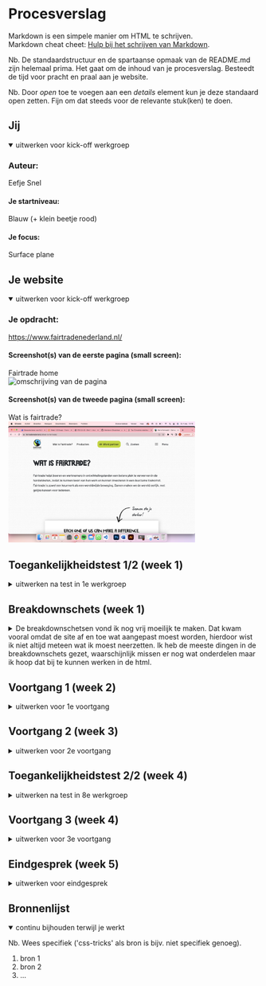 # Procesverslag
Markdown is een simpele manier om HTML te schrijven.  
Markdown cheat cheet: [Hulp bij het schrijven van Markdown](https://github.com/adam-p/markdown-here/wiki/Markdown-Cheatsheet).

Nb. De standaardstructuur en de spartaanse opmaak van de README.md zijn helemaal prima. Het gaat om de inhoud van je procesverslag. Besteedt de tijd voor pracht en praal aan je website.

Nb. Door *open* toe te voegen aan een *details* element kun je deze standaard open zetten. Fijn om dat steeds voor de relevante stuk(ken) te doen.





## Jij

<details open>
  <summary>uitwerken voor kick-off werkgroep</summary>

  ### Auteur:
  Eefje Snel

  #### Je startniveau:
  Blauw (+ klein beetje rood)

  #### Je focus:
  Surface plane
 
</details>





## Je website

<details open>
  <summary>uitwerken voor kick-off werkgroep</summary>

  ### Je opdracht:
  https://www.fairtradenederland.nl/

  #### Screenshot(s) van de eerste pagina (small screen): 
  Fairtrade home  
  <img src="readme-images/fairtradehome.png" width="375px" alt="omschrijving van de pagina">

  #### Screenshot(s) van de tweede pagina (small screen):
  Wat is fairtrade?  
  <img src="readme-images/watisfairtrade.png" width="375px" alt="omschrijving van de pagina">
 
</details>



## Toegankelijkheidstest 1/2 (week 1)

<details>
  <summary>uitwerken na test in 1e werkgroep</summary>

  ### Bevindingen
  Lijst met je bevindingen die in de test naar voren kwamen:
  Ik had een begrafenis op de dag van de tests. Thuis heb ik de tests geprobeerd na te bootsen.

  #### Screenreader
  Ik ben zelf niet ervaren met screenreaders maar na verloop van tijd werd het duidelijker en makkelijker te gebruiken.
  Wat me opviel is de headings die als vragen zijn gesteld, zijn moeilijker te begrijpen met een screenreader. 
  Verder staan er te veel headings op de website, die allemaal worden uitgesproken door de screenreader.
  Daarnaast hebben veel afbeeldingen en video's geen alt-teksten en worden dus niet omschreven. Dit voelde voor mij vrij frustrerend omdat de stem 
  voorlas dat er een afbeelding was maar vervolgens krijg ik geen informatie of een idee van diezelfde afbeelding.

  Het lijkt me handig om de headings te veranderen naar standaard woorden of zinnen i.m.v. vragen. 
  Door semantische html te schrijven kan ik voorkomen dat elke tekst wordt uitgesproken door de screenreader. Daarnaast verkom ik er ook mee
  dat de afbeeldingen en video's geen alt-tekst hebben.


  #### Muis en Toetsenbord 
  Met tab en pijltjes had ik de Fairtrade site getest met een vrij schokkend resultaat. Om te beginnen werd bij elk filmpje moest je als gebruiker door alle verschillende buttons en links bewegen en kon je deze niet overslaan. Maar wat vooral erg tegenviel was dat alle headings standaard werden overgeslagen en die op geen enkele manier gereikbaar waren voor alleen toetsenbord. Na het laaste filmpje op de pagina, sprong de site direct naar de footer en sloeg de rest over. 

  Het is naar mijn mening erg belangrijk op alle headings bereikbaar te maken en om de buttons en links in video's te kunnen overslaan. Dit maakt de navigatie door de site een stuk soepeler. Hoe ik dat moet doen weet ik nog niet helemaal en zou ik graag willen vragen in het eerst voortgangsgesprek. 


  #### Motoriek (shocks, elastiekjes)
  Ik had geen apparaatje kunnen gebruiken om een goede weergave te geven van een gebruik van een computer met de ziekte van Parkinson. 
  Wel had ik gelukkig een lieftallige huisgenoot die aan mijn hand schudde om toch nog een (misschien niet al te realistische) test te kunnen doen.
  Het bleek dat de Fairtrade website behoorlijk inclusive is voor mensen met de ziekte van Parkinson.
  De buttons en links zijn groot en zijn erg goed klikbaar. Ook als de muis trilt, klik je 7 uit de 10 keer juist.

  Wat misschien nog wat beter kan is dat bij buttons en links die wat aan de kleine kan zijn, toch nog iets meer ruimte geven.
  Of er wat ruimte omheen die niet zichbaar is maar wel klikbaar. 


  #### Visueel (brillen, contrast, kleurenblind, dark/light). 
  Ik had ook helaas geen mooie brillen om meerdere beperkingen te kunnen na bootsen, wel had ik een enorm versterkte bril van mijn ouders ;) en gelukkig een vriend met kleurenblindheid. 
  Het lettertype van de Fairtrade website is groot maar erg vet, Het feit dat het groot is helpt met de leesbaarheid maar de vetheid spreekt dat weer tegen. Verder is de letter-spacing vrij dichtbij elkaar, dit maakt het ook minder leesbaar voor mensen met een minder goed zicht.
  Over het algemeen is het contrast vrij goed om de site, op sommige plekken is er iets minder contrast waar de vriend met kleurenblindheid ook last van had. Verder vond hij de site vrij duidelijk. 

  Door goed na te denken over contrast en een lettertype te kiezen die wat meer open is, kan ik de meeste problemen verhelpen. Mijn focus punt hier is om voor duidelijkheid te zorgen.

</details>



## Breakdownschets (week 1)

<details>
  <summary>De breakdownschetsen vond ik nog vrij moeilijk te maken. Dat kwam vooral omdat de site af en toe wat aangepast moest worden, hierdoor wist ik niet altijd meteen wat ik moest neerzetten. Ik heb de meeste dingen in de breakdownschets gezet, waarschijnlijk missen er nog wat onderdelen maar ik hoop dat bij te kunnen werken in de html.</summary>

  ### de hele pagina: 
  <img src="readme-images/WordPartnerBreakDown.svg" width="375px" alt="breakdown van de hele pagina word partner">

  ### de hele pagina: 
  <img src="readme-images/ProductenBreakDown.svg" width="375px" alt="breakdown van de hele pagina producten">

  ### dynamisch deel (bijv menu): 
  <img src="readme-images/dummy-plaatje.jpg" width="375px" alt="breakdown van een dynamisch deel">

  ### wellicht nog een dynamisch deel (bijv filter): 
  <img src="readme-images/dummy-plaatje.jpg" width="375px" alt="breakdown van nog een dynamisch deel">

</details>





## Voortgang 1 (week 2)

<details>
  <summary>uitwerken voor 1e voortgang</summary>

  ### Stand van zaken
  De html opzetten ging vrij goed, wat ik wel moeilijk vind is het correct semantisch schrijven. Dit hebben we wel geleerd maar ik weet de juiste attributen niet. Soms weet ik bijvoorbeeld niet hoe ik alt-text toevoeg of hoe ik iets de optie kan geven om het over te slaan. Verder heb ik een aantal fouten in mijn site gevonden maar ik weet nog niet helemaal hoe ik dat het best kan verbeteren, ik hoop daar een plan of een handige tip voor de te kunnen maken/vinden. 


  ### Agenda voor meeting
  samen met je groepje opstellen

  | student 1: Eefje               | student 2: Nicole          | student 3    | student 4        |
  | ---                            | ---                        | ---          | ---              |
  | Verbeteringen site             | Verbeteringen site         | en ik dit    | en dan ik dat    |
  | Semantische html               |                            | nog een punt | dit wil ik zeker |
  | Footer                         | ...                        | ...          | ...              |


  ### Verslag van meeting
  hier na afloop snel de uitkomsten van de meeting vastleggen

  - punt 1
  - punt 2
  - nog een punt
  - ...

</details>





## Voortgang 2 (week 3)

<details>
  <summary>uitwerken voor 2e voortgang</summary>

  ### Stand van zaken
  hier dit ging goed & dit was lastig (neem ook screenshots op van delen van je website en code)


  ### Agenda voor meeting
  samen met je groepje opstellen

  | student 1      | student 2          | student 3    | student 4        |
  | ---            | ---                | ---          | ---              |
  | dit bespreken  | en dit             | en ik dit    | en dan ik dat    |
  | en dat ook nog | dit als er tijd is | nog een punt | dit wil ik zeker |
  | ...            | ...                | ...          | ...              |


  ### Verslag van meeting
  hier na afloop snel de uitkomsten van de meeting vastleggen

  - punt 1
  - punt 2
  - nog een punt
- ...

</details>





## Toegankelijkheidstest 2/2 (week 4)

<details>
  <summary>uitwerken na test in 8e werkgroep</summary>

  ### Bevindingen
  Lijst met je bevindingen die in de test naar voren kwamen (geef ook aan wat er verbeterd is):

  #### Screenreader
  Hier korte omschrijving (met indien nodig afbeeldingen)

  Hier een omschrijving van hoe het opgelost kan worden (met indien nodig afbeeldingen)


  #### Muis en Toetsenbord 
  Hier korte omschrijving (met indien nodig afbeeldingen)

  Hier een omschrijving van hoe het opgelost kan worden (met indien nodig afbeeldingen)


  #### Motoriek (shocks, elastiekjes)
  Hier korte omschrijving (met indien nodig afbeeldingen)

  Hier een omschrijving van hoe het opgelost kan worden (met indien nodig afbeeldingen)


  #### Visueel (brillen, contrast, kleurenblind, dark/light). 
  Hier korte omschrijving (met indien nodig afbeeldingen)

  Hier een omschrijving van hoe het opgelost kan worden (met indien nodig afbeeldingen)

</details>





## Voortgang 3 (week 4)

<details>
  <summary>uitwerken voor 3e voortgang</summary>

  ### Stand van zaken
  hier dit ging goed & dit was lastig (neem ook screenshots op van delen van je website en code)


  ### Agenda voor meeting
  samen met je groepje opstellen

  | student 1      | student 2          | student 3    | student 4        |
  | ---            | ---                | ---          | ---              |
  | dit bespreken  | en dit             | en ik dit    | en dan ik dat    |
  | en dat ook nog | dit als er tijd is | nog een punt | dit wil ik zeker |
  | ...            | ...                | ...          | ...              |


  ### Verslag van meeting
  hier na afloop snel de uitkomsten van de meeting vastleggen

  - punt 1
  - punt 2
  - nog een punt
  - ...

</details>





## Eindgesprek (week 5)

<details>
  <summary>uitwerken voor eindgesprek</summary>

  ### Je uitkomst - karakteristiek screenshots:
  <img src="readme-images/dummy-plaatje.jpg" width="375px" alt="uitomst opdracht 1">


  ### Dit ging goed/Heb ik geleerd: 
  Korte omschrijving met plaatjes

  <img src="readme-images/dummy-plaatje.jpg" width="375px" alt="top">


  ### Dit was lastig/Is niet gelukt:
  Korte omschrijving met plaatjes

  <img src="readme-images/dummy-plaatje.jpg" width="375px" alt="bummer">
</details>





## Bronnenlijst

<details open>
  <summary>continu bijhouden terwijl je werkt</summary>

  Nb. Wees specifiek ('css-tricks' als bron is bijv. niet specifiek genoeg).

  1. bron 1
  2. bron 2
  3. ...

</details>